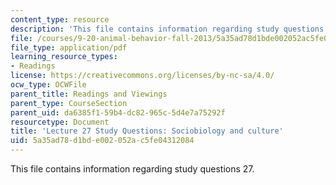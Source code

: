 ```yaml
---
content_type: resource
description: 'This file contains information regarding study questions 27. '
file: /courses/9-20-animal-behavior-fall-2013/5a35ad78d1bde002052ac5fe04312084_MIT9_20F13_L27_Qs.pdf
file_type: application/pdf
learning_resource_types:
- Readings
license: https://creativecommons.org/licenses/by-nc-sa/4.0/
ocw_type: OCWFile
parent_title: Readings and Viewings
parent_type: CourseSection
parent_uid: da6385f1-59b4-dc82-965c-5d4e7a75292f
resourcetype: Document
title: 'Lecture 27 Study Questions: Sociobiology and culture'
uid: 5a35ad78-d1bd-e002-052a-c5fe04312084
---
```

This file contains information regarding study questions 27. 